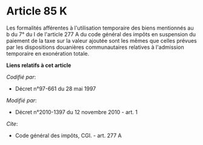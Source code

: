 # Article 85 K

Les formalités afférentes à l'utilisation temporaire des biens mentionnés au b du 7° du I de l'article 277 A du code général
des impôts en suspension du paiement de la taxe sur la valeur ajoutée sont les mêmes que celles prévues par les dispositions
douanières communautaires relatives à l'admission temporaire en exonération totale.

**Liens relatifs à cet article**

_Codifié par_:

  - Décret n°97-661 du 28 mai 1997

_Modifié par_:

  - Décret n°2010-1397 du 12 novembre 2010 - art. 1

_Cite_:

  - Code général des impôts, CGI. - art. 277 A
